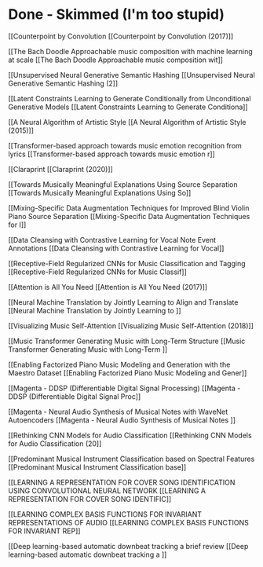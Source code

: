 # Done - Skimmed (I'm too stupid)

[[Counterpoint by Convolution [[Counterpoint by Convolution (2017)]]

[[The Bach Doodle  Approachable music composition with machine learning at scale [[The Bach Doodle Approachable music composition wit]]

[[Unsupervised Neural Generative Semantic Hashing [[Unsupervised Neural Generative Semantic Hashing (2]]

[[Latent Constraints  Learning to Generate Conditionally from Unconditional Generative Models [[Latent Constraints Learning to Generate Conditiona]]

[[A Neural Algorithm of Artistic Style [[A Neural Algorithm of Artistic Style (2015)]]

[[Transformer-based approach towards music emotion recognition from lyrics [[Transformer-based approach towards music emotion r]]

[[Claraprint [[Claraprint (2020)]]

[[Towards Musically Meaningful Explanations Using Source Separation [[Towards Musically Meaningful Explanations Using So]]

[[Mixing-Specific Data Augmentation Techniques for Improved Blind Violin Piano Source Separation [[Mixing-Specific Data Augmentation Techniques for I]]

[[Data Cleansing with Contrastive Learning for Vocal Note Event Annotations [[Data Cleansing with Contrastive Learning for Vocal]]

[[Receptive-Field Regularized CNNs for Music Classification and Tagging [[Receptive-Field Regularized CNNs for Music Classif]]

[[Attention is All You Need [[Attention is All You Need (2017)]]

[[Neural Machine Translation by Jointly Learning to Align and Translate [[Neural Machine Translation by Jointly Learning to ]]

[[Visualizing Music Self-Attention [[Visualizing Music Self-Attention (2018)]]

[[Music Transformer  Generating Music with Long-Term Structure [[Music Transformer Generating Music with Long-Term ]]

[[Enabling Factorized Piano Music Modeling and Generation with the Maestro Dataset [[Enabling Factorized Piano Music Modeling and Gener]]

[[Magenta - DDSP (Differentiable Digital Signal Processing) [[Magenta - DDSP (Differentiable Digital Signal Proc]]

[[Magenta - Neural Audio Synthesis of Musical Notes with WaveNet Autoencoders [[Magenta - Neural Audio Synthesis of Musical Notes ]]

[[Rethinking CNN Models for Audio Classification [[Rethinking CNN Models for Audio Classification (20]]

[[Predominant Musical Instrument Classification based on Spectral Features [[Predominant Musical Instrument Classification base]]

[[LEARNING A REPRESENTATION FOR COVER SONG IDENTIFICATION USING CONVOLUTIONAL NEURAL NETWORK [[LEARNING A REPRESENTATION FOR COVER SONG IDENTIFIC]]

[[LEARNING COMPLEX BASIS FUNCTIONS FOR INVARIANT REPRESENTATIONS OF AUDIO [[LEARNING COMPLEX BASIS FUNCTIONS FOR INVARIANT REP]]

[[Deep learning-based automatic downbeat tracking  a brief review [[Deep learning-based automatic downbeat tracking a ]]